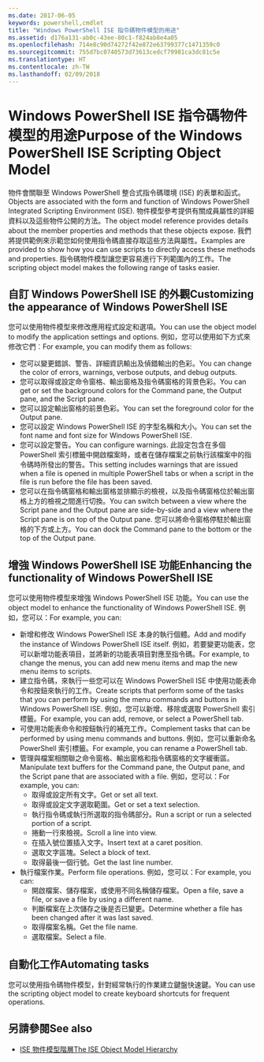 ```yaml
---
ms.date: 2017-06-05
keywords: powershell,cmdlet
title: "Windows PowerShell ISE 指令碼物件模型的用途"
ms.assetid: d176a131-ab0c-43ee-80c1-f824ab8e4a05
ms.openlocfilehash: 714e8c90d74272f42e872e63799377c1471359c0
ms.sourcegitcommit: 755d7bc0740573d73613cedcf79981ca3dc81c5e
ms.translationtype: HT
ms.contentlocale: zh-TW
ms.lasthandoff: 02/09/2018
---
```

# <a name="purpose-of-the-windows-powershell-ise-scripting-object-model"></a><span data-ttu-id="b53af-103">Windows PowerShell ISE 指令碼物件模型的用途</span><span class="sxs-lookup"><span data-stu-id="b53af-103">Purpose of the Windows PowerShell ISE Scripting Object Model</span></span>

<span data-ttu-id="b53af-104">物件會關聯至 Windows PowerShell 整合式指令碼環境 (ISE) 的表單和函式。</span><span class="sxs-lookup"><span data-stu-id="b53af-104">Objects are associated with the form and function of Windows PowerShell Integrated Scripting Environment (ISE).</span></span> <span data-ttu-id="b53af-105">物件模型參考提供有關成員屬性的詳細資料以及這些物件公開的方法。</span><span class="sxs-lookup"><span data-stu-id="b53af-105">The object model reference provides details about the member properties and methods that these objects expose.</span></span> <span data-ttu-id="b53af-106">我們將提供範例來示範您如何使用指令碼直接存取這些方法與屬性。</span><span class="sxs-lookup"><span data-stu-id="b53af-106">Examples are provided to show how you can use scripts to directly access these methods and properties.</span></span> <span data-ttu-id="b53af-107">指令碼物件模型讓您更容易進行下列範圍內的工作。</span><span class="sxs-lookup"><span data-stu-id="b53af-107">The scripting object model makes the following range of tasks easier.</span></span>

## <a name="customizing-the-appearance-of-windows-powershell-ise"></a><span data-ttu-id="b53af-108">自訂 Windows PowerShell ISE 的外觀</span><span class="sxs-lookup"><span data-stu-id="b53af-108">Customizing the appearance of Windows PowerShell ISE</span></span>

<span data-ttu-id="b53af-109">您可以使用物件模型來修改應用程式設定和選項。</span><span class="sxs-lookup"><span data-stu-id="b53af-109">You can use the object model to modify the application settings and options.</span></span> <span data-ttu-id="b53af-110">例如，您可以使用如下方式來修改它們︰</span><span class="sxs-lookup"><span data-stu-id="b53af-110">For example, you can modify them as follows:</span></span>

- <span data-ttu-id="b53af-111">您可以變更錯誤、警告、詳細資訊輸出及偵錯輸出的色彩。</span><span class="sxs-lookup"><span data-stu-id="b53af-111">You can change the color of errors, warnings, verbose outputs, and debug outputs.</span></span>
- <span data-ttu-id="b53af-112">您可以取得或設定命令窗格、輸出窗格及指令碼窗格的背景色彩。</span><span class="sxs-lookup"><span data-stu-id="b53af-112">You can get or set the background colors for the Command pane, the Output pane, and the Script pane.</span></span>
- <span data-ttu-id="b53af-113">您可以設定輸出窗格的前景色彩。</span><span class="sxs-lookup"><span data-stu-id="b53af-113">You can set the foreground color for the Output pane.</span></span>
- <span data-ttu-id="b53af-114">您可以設定 Windows PowerShell ISE 的字型名稱和大小。</span><span class="sxs-lookup"><span data-stu-id="b53af-114">You can set the font name and font size for Windows PowerShell ISE.</span></span>
- <span data-ttu-id="b53af-115">您可以設定警告。</span><span class="sxs-lookup"><span data-stu-id="b53af-115">You can configure warnings.</span></span> <span data-ttu-id="b53af-116">此設定包含在多個 PowerShell 索引標籤中開啟檔案時，或者在儲存檔案之前執行該檔案中的指令碼時所發出的警告。</span><span class="sxs-lookup"><span data-stu-id="b53af-116">This setting includes warnings that are issued when a file is opened in multiple PowerShell tabs or when a script in the file is run before the file has been saved.</span></span>
- <span data-ttu-id="b53af-117">您可以在指令碼窗格和輸出窗格並排顯示的檢視，以及指令碼窗格位於輸出窗格上方的檢視之間進行切換。</span><span class="sxs-lookup"><span data-stu-id="b53af-117">You can switch between a view where the Script pane and the Output pane are side-by-side and a view where the Script pane is on top of the Output pane.</span></span> <span data-ttu-id="b53af-118">您可以將命令窗格停駐於輸出窗格的下方或上方。</span><span class="sxs-lookup"><span data-stu-id="b53af-118">You can dock the Command pane to the bottom or the top of the Output pane.</span></span>

## <a name="enhancing-the-functionality-of-windows-powershell-ise"></a><span data-ttu-id="b53af-119">增強 Windows PowerShell ISE 功能</span><span class="sxs-lookup"><span data-stu-id="b53af-119">Enhancing the functionality of Windows PowerShell ISE</span></span>

<span data-ttu-id="b53af-120">您可以使用物件模型來增強 Windows PowerShell ISE 功能。</span><span class="sxs-lookup"><span data-stu-id="b53af-120">You can use the object model to enhance the functionality of Windows PowerShell ISE.</span></span> <span data-ttu-id="b53af-121">例如，您可以：</span><span class="sxs-lookup"><span data-stu-id="b53af-121">For example, you can:</span></span>

- <span data-ttu-id="b53af-122">新增和修改 Windows PowerShell ISE 本身的執行個體。</span><span class="sxs-lookup"><span data-stu-id="b53af-122">Add and modify the instance of Windows PowerShell ISE itself.</span></span> <span data-ttu-id="b53af-123">例如，若要變更功能表，您可以新增功能表項目，並將新的功能表項目對應至指令碼。</span><span class="sxs-lookup"><span data-stu-id="b53af-123">For example, to change the menus, you can add new menu items and map the new menu items to scripts.</span></span>
- <span data-ttu-id="b53af-124">建立指令碼，來執行一些您可以在 Windows PowerShell ISE 中使用功能表命令和按鈕來執行的工作。</span><span class="sxs-lookup"><span data-stu-id="b53af-124">Create scripts that perform some of the tasks that you can perform by using the menu commands and buttons in Windows PowerShell ISE.</span></span> <span data-ttu-id="b53af-125">例如，您可以新增、移除或選取 PowerShell 索引標籤。</span><span class="sxs-lookup"><span data-stu-id="b53af-125">For example, you can add, remove, or select a PowerShell tab.</span></span>
- <span data-ttu-id="b53af-126">可使用功能表命令和按鈕執行的補充工作。</span><span class="sxs-lookup"><span data-stu-id="b53af-126">Complement tasks that can be performed by using menu commands and buttons.</span></span> <span data-ttu-id="b53af-127">例如，您可以重新命名 PowerShell 索引標籤。</span><span class="sxs-lookup"><span data-stu-id="b53af-127">For example, you can rename a PowerShell tab.</span></span>
- <span data-ttu-id="b53af-128">管理與檔案相關聯之命令窗格、輸出窗格和指令碼窗格的文字緩衝區。</span><span class="sxs-lookup"><span data-stu-id="b53af-128">Manipulate text buffers for the Command pane, the Output pane, and the Script pane that are associated with a file.</span></span> <span data-ttu-id="b53af-129">例如，您可以：</span><span class="sxs-lookup"><span data-stu-id="b53af-129">For example, you can:</span></span>
  - <span data-ttu-id="b53af-130">取得或設定所有文字。</span><span class="sxs-lookup"><span data-stu-id="b53af-130">Get or set all text.</span></span>
  - <span data-ttu-id="b53af-131">取得或設定文字選取範圍。</span><span class="sxs-lookup"><span data-stu-id="b53af-131">Get or set a text selection.</span></span>
  - <span data-ttu-id="b53af-132">執行指令碼或執行所選取的指令碼部分。</span><span class="sxs-lookup"><span data-stu-id="b53af-132">Run a script or run a selected portion of a script.</span></span>
  - <span data-ttu-id="b53af-133">捲動一行來檢視。</span><span class="sxs-lookup"><span data-stu-id="b53af-133">Scroll a line into view.</span></span>
  - <span data-ttu-id="b53af-134">在插入號位置插入文字。</span><span class="sxs-lookup"><span data-stu-id="b53af-134">Insert text at a caret position.</span></span>
  - <span data-ttu-id="b53af-135">選取文字區塊。</span><span class="sxs-lookup"><span data-stu-id="b53af-135">Select a block of text.</span></span>
  - <span data-ttu-id="b53af-136">取得最後一個行號。</span><span class="sxs-lookup"><span data-stu-id="b53af-136">Get the last line number.</span></span>
- <span data-ttu-id="b53af-137">執行檔案作業。</span><span class="sxs-lookup"><span data-stu-id="b53af-137">Perform file operations.</span></span> <span data-ttu-id="b53af-138">例如，您可以：</span><span class="sxs-lookup"><span data-stu-id="b53af-138">For example, you can:</span></span>
  - <span data-ttu-id="b53af-139">開啟檔案、儲存檔案，或使用不同名稱儲存檔案。</span><span class="sxs-lookup"><span data-stu-id="b53af-139">Open a file, save a file, or save a file by using a different name.</span></span>
  - <span data-ttu-id="b53af-140">判斷檔案在上次儲存之後是否已變更。</span><span class="sxs-lookup"><span data-stu-id="b53af-140">Determine whether a file has been changed after it was last saved.</span></span>
  - <span data-ttu-id="b53af-141">取得檔案名稱。</span><span class="sxs-lookup"><span data-stu-id="b53af-141">Get the file name.</span></span>
  - <span data-ttu-id="b53af-142">選取檔案。</span><span class="sxs-lookup"><span data-stu-id="b53af-142">Select a file.</span></span>

## <a name="automating-tasks"></a><span data-ttu-id="b53af-143">自動化工作</span><span class="sxs-lookup"><span data-stu-id="b53af-143">Automating tasks</span></span>

<span data-ttu-id="b53af-144">您可以使用指令碼物件模型，針對經常執行的作業建立鍵盤快速鍵。</span><span class="sxs-lookup"><span data-stu-id="b53af-144">You can use the scripting object model to create keyboard shortcuts for frequent operations.</span></span>

## <a name="see-also"></a><span data-ttu-id="b53af-145">另請參閱</span><span class="sxs-lookup"><span data-stu-id="b53af-145">See also</span></span>
- [<span data-ttu-id="b53af-146">ISE 物件模型階層</span><span class="sxs-lookup"><span data-stu-id="b53af-146">The ISE Object Model Hierarchy</span></span>](The-ISE-Object-Model-Hierarchy.md)

